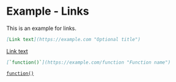 # Example - Links

This is an example for links.

```markdown
[Link text](https://example.com "Optional title")
```

[Link text](https://example.com "Optional title")

```markdown
[`function()`](https://example.com/function "Function name")
```

[`function()`](https://example.com/function "Function name")